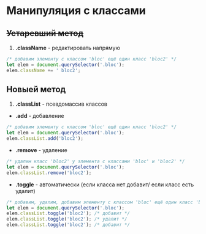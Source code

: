 # Манипуляция с классами

## ~~Устаревший метод~~

1. **.className** - редактировать напрямую
```javascript
/* добавим элементу с классом 'bloc' ещё один класс 'bloc2' */
let elem = document.querySelector('.bloc');
elem.className += ' bloc2';
```

## Новыей метод

1. **.classList** - псевдомассив классов
* **.add** - добавление
```javascript
/* добавим элементу с классом 'bloc' ещё один класс 'bloc2' */
let elem = document.querySelector('.bloc');
elem.classList.add('bloc2');
```  
* **.remove** - удаление
```javascript
/* удалим класс 'bloc2' у элемента с классами 'bloc' и 'bloc2' */
let elem = document.querySelector('.bloc');
elem.classList.remove('bloc2');
```
* **.toggle** - автоматически (если класса нет добавит/ если класс есть удалит)
```javascript
/* добавим, удалим, добавим элементу с классом 'bloc' ещё один класс 'bloc2' */
let elem = document.querySelector('.bloc');
elem.classList.toggle('bloc2'); /* добавит */
elem.classList.toggle('bloc2'); /* удалит */
elem.classList.toggle('bloc2'); /* добавит */
```